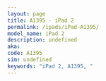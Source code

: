 ```yaml
---
layout: page
title: A1395 - iPad 2
permalink: /ipads/iPad-A1395/
model_name: iPad 2
description: undefined
aka: 
code: A1395
sim: undefined
keywords: "iPad 2, A1395, "
---
```

